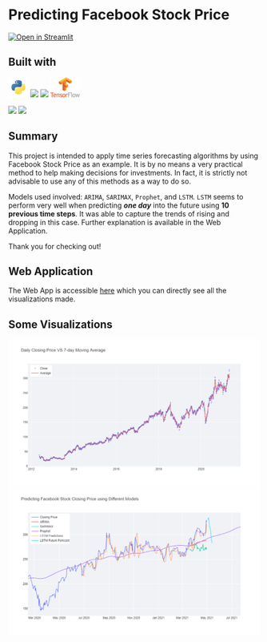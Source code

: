 # Predicting Facebook Stock Price

[![Open in Streamlit](https://static.streamlit.io/badges/streamlit_badge_black_white.svg)](https://share.streamlit.io/ansonnn07/predicting-facebook-stock-price/main/app.py)

## Built with

<code><img height="40" src="https://raw.githubusercontent.com/github/explore/80688e429a7d4ef2fca1e82350fe8e3517d3494d/topics/python/python.png"></code>
<code><img height="40" src="https://raw.githubusercontent.com/numpy/numpy/7e7f4adab814b223f7f917369a72757cd28b10cb/branding/icons/numpylogo.svg"></code>
<code><img height="40" src="https://raw.githubusercontent.com/pandas-dev/pandas/761bceb77d44aa63b71dda43ca46e8fd4b9d7422/web/pandas/static/img/pandas.svg"></code>
<code><img height="40" src="images//tensorflow-logo.png"></code>


<code><img height="40" src="https://upload.wikimedia.org/wikipedia/commons/thumb/3/37/Plotly-logo-01-square.png/1200px-Plotly-logo-01-square.png"></code>
<code><img height="40" src="https://cdn.analyticsvidhya.com/wp-content/uploads/2020/10/image4.jpg"></code>

## Summary
This project is intended to apply time series forecasting algorithms by using Facebook Stock Price as an example. It is by no means a very practical method to help making decisions for investments. In fact, it is strictly not advisable to use any of this methods as a way to do so.

Models used involved: `ARIMA`, `SARIMAX`, `Prophet`, and `LSTM`. `LSTM` seems to perform very well when predicting ***one day*** into the future using **10 previous time steps**. It was able to capture the trends of rising and dropping in this case. Further explanation is available in the Web Application.

Thank you for checking out!

## Web Application
The Web App is accessible [here](https://share.streamlit.io/ansonnn07/predicting-facebook-stock-price/main/app.py) which you can directly see all the visualizations made.

## Some Visualizations
![New Cases](images//daily.png)
![New Cases](images//forecast.png)

